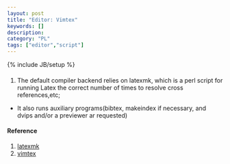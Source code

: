 ```yaml
---
layout: post
title: "Editor: Vimtex"
keywords: []
description: 
category: "PL"
tags: ["editor","script"]
---
```

{% include JB/setup %}

#### 
1. The default compiler backend relies on latexmk, which is a perl script for running Latex the
   correct number of times to resolve cross references,etc;
- It also runs auxiliary programs(bibtex, makeindex if necessary, and dvips and/or a previewer ar
  requested)




#### Reference
1. [latexmk](http://personal.psu.edu/jcc8//software/latexmk-jcc/)
2. [vimtex](https://github.com/lervag/vimtex)

